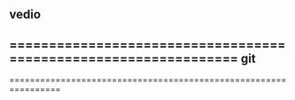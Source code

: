 vedio
---------

================================================================
git
----------

================================================================